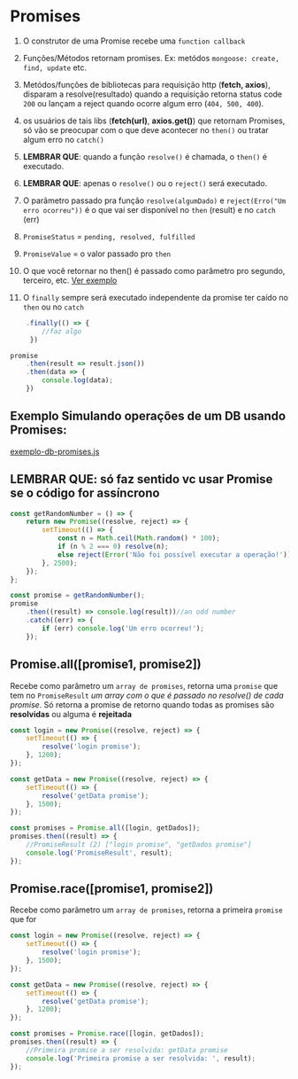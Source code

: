 # Promises

 1. O construtor de uma Promise recebe uma `function callback`

 2. Funções/Métodos retornam promises. Ex:  metódos `mongoose: create, find, update` etc.
 
 3. Metódos/funções de bibliotecas para requisição http (**fetch, axios**), disparam a resolve(resultado) quando a requisição retorna status code `200` ou lançam a reject quando ocorre algum erro (`404, 500, 400`).
 4. os usuários de tais libs (**fetch(url)**,  **axios.get()**) que retornam Promises, só vão se preocupar com o que deve acontecer no `then()` ou tratar algum erro no `catch()`
 5. **LEMBRAR QUE**: quando a função `resolve()` é chamada, o `then()` é executado.
 6. **LEMBRAR QUE**: apenas o `resolve()` ou o `reject()` será executado.
 7. O parâmetro passado pra função `resolve(algumDado)` e `reject(Erro("Um erro ocorreu"))` é o que vai ser disponível no `then` (result) e no `catch` (err)
 8. `PromiseStatus` = `pending, resolved, fulfilled`
9. `PromiseValue` = o valor passado pro `then`  
10. O que você retornar no then() é passado como parâmetro pro segundo, terceiro, etc. [Ver exemplo](https://github.com/lucasfber/estudo-js/blob/master/1.Promises/3.exemplo-multiple-then.js)
11. O `finally` sempre será executado independente da promise ter caído no `then` ou no `catch`
```javascript
	.finally(() => {
		//faz algo
	 })
```

```javascript
promise
	.then(result => result.json())
	.then(data => {
		console.log(data);	
	})
```

## Exemplo Simulando operações de um DB usando Promises:
[exemplo-db-promises.js](https://github.com/lucasfber/estudo-js/blob/master/1.Promises/1.exemplo-db-promises.js "Exemplo Database using Promises")

## LEMBRAR QUE: só faz sentido vc usar Promise se o código for assíncrono

```javascript 
const getRandomNumber = () => {
	return new Promise((resolve, reject) => {
		setTimeout(() => {
			const n = Math.ceil(Math.random() * 100);
			if (n % 2 === 0) resolve(n);
			else reject(Error('Não foi possível executar a operação!'));
		}, 2500);
	});
};

const promise = getRandomNumber();
promise
	.then((result) => console.log(result))//an odd number
	.catch((err) => {
		if (err) console.log('Um erro ocorreu!');
	});
```

## Promise.all([promise1, promise2])
Recebe como parâmetro um `array de promises`, retorna uma `promise` que tem no `PromiseResult` *um array com o que é passado no resolve() de cada promise.* Só retorna a promise de retorno quando todas as promises são **resolvidas** ou alguma é **rejeitada**

```javascript
const login = new Promise((resolve, reject) => {
	setTimeout(() => {
		resolve('login promise');
	}, 1200);
});

const getData = new Promise((resolve, reject) => {
	setTimeout(() => {
		resolve('getData promise');
	}, 1500);
});

const promises = Promise.all([login, getDados]);
promises.then((result) => {
	//PromiseResult (2) ["login promise", "getDados promise"]
	console.log('PromiseResult', result);
});
```

## Promise.race([promise1, promise2])
Recebe como parâmetro um `array de promises`, retorna a primeira `promise` que for 
```javascript
const login = new Promise((resolve, reject) => {
	setTimeout(() => {
		resolve('login promise');
	}, 1500);
});

const getData = new Promise((resolve, reject) => {
	setTimeout(() => {
		resolve('getData promise');
	}, 1200);
});

const promises = Promise.race([login, getDados]);
promises.then((result) => {
	//Primeira promise a ser resolvida: getData promise
	console.log('Primeira promise a ser resolvida: ', result);
});
```
